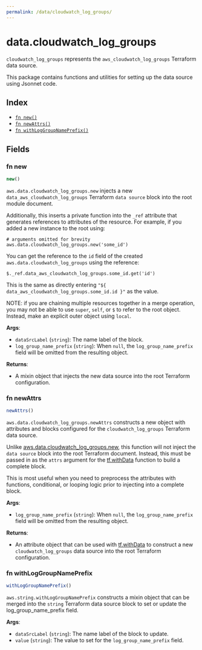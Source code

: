 ```yaml
---
permalink: /data/cloudwatch_log_groups/
---
```


# data.cloudwatch_log_groups

`cloudwatch_log_groups` represents the `aws_cloudwatch_log_groups` Terraform data source.



This package contains functions and utilities for setting up the data source using Jsonnet code.


## Index

* [`fn new()`](#fn-new)
* [`fn newAttrs()`](#fn-newattrs)
* [`fn withLogGroupNamePrefix()`](#fn-withloggroupnameprefix)

## Fields

### fn new

```ts
new()
```


`aws.data.cloudwatch_log_groups.new` injects a new `data_aws_cloudwatch_log_groups` Terraform `data source`
block into the root module document.

Additionally, this inserts a private function into the `_ref` attribute that generates references to attributes of the
resource. For example, if you added a new instance to the root using:

    # arguments omitted for brevity
    aws.data.cloudwatch_log_groups.new('some_id')

You can get the reference to the `id` field of the created `aws.data.cloudwatch_log_groups` using the reference:

    $._ref.data_aws_cloudwatch_log_groups.some_id.get('id')

This is the same as directly entering `"${ data_aws_cloudwatch_log_groups.some_id.id }"` as the value.

NOTE: if you are chaining multiple resources together in a merge operation, you may not be able to use `super`, `self`,
or `$` to refer to the root object. Instead, make an explicit outer object using `local`.

**Args**:
  - `dataSrcLabel` (`string`): The name label of the block.
  - `log_group_name_prefix` (`string`):  When `null`, the `log_group_name_prefix` field will be omitted from the resulting object.

**Returns**:
- A mixin object that injects the new data source into the root Terraform configuration.


### fn newAttrs

```ts
newAttrs()
```


`aws.data.cloudwatch_log_groups.newAttrs` constructs a new object with attributes and blocks configured for the `cloudwatch_log_groups`
Terraform data source.

Unlike [aws.data.cloudwatch_log_groups.new](#fn-cloudwatchloggroupsnew), this function will not inject the `data source`
block into the root Terraform document. Instead, this must be passed in as the `attrs` argument for the
[tf.withData](https://github.com/tf-libsonnet/core/tree/main/docs#fn-withdata) function to build a complete block.

This is most useful when you need to preprocess the attributes with functions, conditional, or looping logic prior to
injecting into a complete block.

**Args**:
  - `log_group_name_prefix` (`string`):  When `null`, the `log_group_name_prefix` field will be omitted from the resulting object.

**Returns**:
  - An attribute object that can be used with [tf.withData](https://github.com/tf-libsonnet/core/tree/main/docs#fn-withdata) to construct a new `cloudwatch_log_groups` data source into the root Terraform configuration.


### fn withLogGroupNamePrefix

```ts
withLogGroupNamePrefix()
```

`aws.string.withLogGroupNamePrefix` constructs a mixin object that can be merged into the `string`
Terraform data source block to set or update the log_group_name_prefix field.



**Args**:
  - `dataSrcLabel` (`string`): The name label of the block to update.
  - `value` (`string`): The value to set for the `log_group_name_prefix` field.
